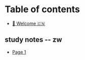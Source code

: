 # Table of contents

* [🐶 Welcome 🇨🇳](README.md)

## study notes -- zw

* [Page 1](study-notes-zw/page-1.md)
